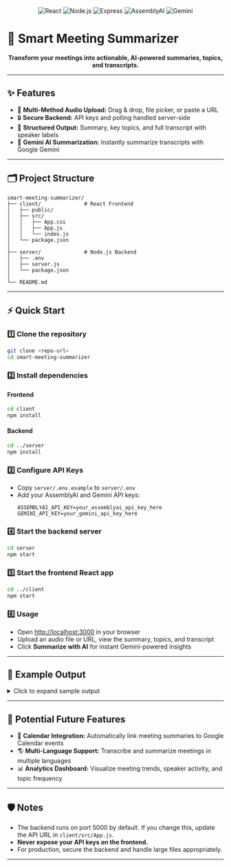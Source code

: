 
<div align="center">
  <img src="https://img.shields.io/badge/React-18.2-blue?logo=react" alt="React" />
  <img src="https://img.shields.io/badge/Node.js-18.x-green?logo=node.js" alt="Node.js" />
  <img src="https://img.shields.io/badge/Express-4.18-lightgrey?logo=express" alt="Express" />
  <img src="https://img.shields.io/badge/AssemblyAI-API-orange" alt="AssemblyAI" />
  <img src="https://img.shields.io/badge/Gemini-API-purple" alt="Gemini" />
</div>

# 🚀 Smart Meeting Summarizer

<p align="center">
  <b>Transform your meetings into actionable, AI-powered summaries, topics, and transcripts.</b>
</p>

---

## ✨ Features

- 🎤 <b>Multi-Method Audio Upload:</b> Drag & drop, file picker, or paste a URL
- 🔒 <b>Secure Backend:</b> API keys and polling handled server-side
- 📝 <b>Structured Output:</b> Summary, key topics, and full transcript with speaker labels
- 🤖 <b>Gemini AI Summarization:</b> Instantly summarize transcripts with Google Gemini

---

## 🗂️ Project Structure

```text
smart-meeting-summarizer/
├── client/              # React Frontend
│   ├── public/
│   ├── src/
│   │   ├── App.css
│   │   ├── App.js
│   │   └── index.js
│   └── package.json
│
├── server/              # Node.js Backend
│   ├── .env
│   ├── server.js
│   └── package.json
│
└── README.md
```

---

## ⚡ Quick Start

### 1️⃣ Clone the repository

```bash
git clone <repo-url>
cd smart-meeting-summarizer
```

### 2️⃣ Install dependencies

#### Frontend
```bash
cd client
npm install
```

#### Backend
```bash
cd ../server
npm install
```

### 3️⃣ Configure API Keys

- Copy `server/.env.example` to `server/.env`
- Add your AssemblyAI and Gemini API keys:
  ```env
  ASSEMBLYAI_API_KEY=your_assemblyai_api_key_here
  GEMINI_API_KEY=your_gemini_api_key_here
  ```

### 4️⃣ Start the backend server
```bash
cd server
npm start
```

### 5️⃣ Start the frontend React app
```bash
cd ../client
npm start
```

### 6️⃣ Usage
- Open [http://localhost:3000](http://localhost:3000) in your browser
- Upload an audio file or URL, view the summary, topics, and transcript
- Click <b>Summarize with AI</b> for instant Gemini-powered insights

---

## 📝 Example Output

<details>
  <summary>Click to expand sample output</summary>

  <b>Summary:</b>
  <blockquote>• Project kickoff meeting covered goals, timelines, and responsibilities.<br>• Key topics included budget, deliverables, and team roles.<br>• Speaker 1 led the discussion, Speaker 2 provided feedback.</blockquote>

  <b>Key Topics:</b>
  <ul>
    <li>Budget (0.92)</li>
    <li>Deliverables (0.87)</li>
    <li>Team Roles (0.85)</li>
  </ul>

  <b>Full Transcript:</b>
  <pre>
Speaker 1: Welcome everyone to the project kickoff.
Speaker 2: Thanks! Let's review the timeline.
...</pre>
</details>

---

## 🚧 Potential Future Features

- 📅 <b>Calendar Integration:</b> Automatically link meeting summaries to Google Calendar events
- 🌎 <b>Multi-Language Support:</b> Transcribe and summarize meetings in multiple languages
- 📊 <b>Analytics Dashboard:</b> Visualize meeting trends, speaker activity, and topic frequency

---

## 🛡️ Notes

- The backend runs on port 5000 by default. If you change this, update the API URL in `client/src/App.js`.
- <b>Never expose your API keys on the frontend.</b>
- For production, secure the backend and handle large files appropriately.

---


